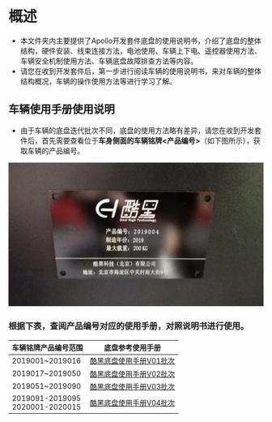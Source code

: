 # 概述

- 本文件夹内主要提供了Apollo开发套件底盘的使用说明书，介绍了底盘的整体结构，硬件安装、线束连接方法，电池使用、车辆上下电、遥控器使用方法、车辆安全机制使用方法、车辆底盘故障排查方法等内容。
- 请您在收到开发套件后，第一步进行阅读车辆的使用说明书，来对车辆的整体结构概况，车辆的操作使用方法等进行学习了解。

## 车辆使用手册使用说明

- 由于车辆的底盘迭代批次不同，底盘的使用方法略有差异，请您在收到开发套件后，首先需要查看位于**车身侧面的车辆铭牌<产品编号>**（如下图所示），获取车辆的产品编号。

![mingpai](images/mingpai.jpg)

### 根据下表，查阅产品编号对应的使用手册，对照说明书进行使用。

|**车辆铭牌产品编号范围**|**底盘参考使用手册**|
|---|---|
|2019001~2019016|[酷黑底盘使用手册V01批次](https://github.com/ApolloAuto/apollo/blob/r3.0.0/docs/specs/D-kit/Quick_Start_V01.md)|
|2019017~2019050|[酷黑底盘使用手册V02批次](https://github.com/ApolloAuto/apollo/blob/r3.0.0/docs/specs/D-kit/Quick_Start_V02.md)|
|2019051~2019090|[酷黑底盘使用手册V03批次](CHV3.md)|
|2019091-2019095<br>2020001-2020015|[酷黑底盘使用手册V04批次](CHV4.md)|
